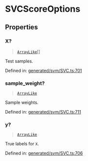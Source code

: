# SVCScoreOptions

## Properties

### X?

> [`ArrayLike`](../types/ArrayLike.md)[]

Test samples.

Defined in:  [generated/svm/SVC.ts:701](https://github.com/transitive-bullshit/scikit-learn-ts/blob/122b3c0/packages/sklearn/src/generated/svm/SVC.ts#L701)

### sample\_weight?

> [`ArrayLike`](../types/ArrayLike.md)

Sample weights.

Defined in:  [generated/svm/SVC.ts:711](https://github.com/transitive-bullshit/scikit-learn-ts/blob/122b3c0/packages/sklearn/src/generated/svm/SVC.ts#L711)

### y?

> [`ArrayLike`](../types/ArrayLike.md)

True labels for `X`.

Defined in:  [generated/svm/SVC.ts:706](https://github.com/transitive-bullshit/scikit-learn-ts/blob/122b3c0/packages/sklearn/src/generated/svm/SVC.ts#L706)
